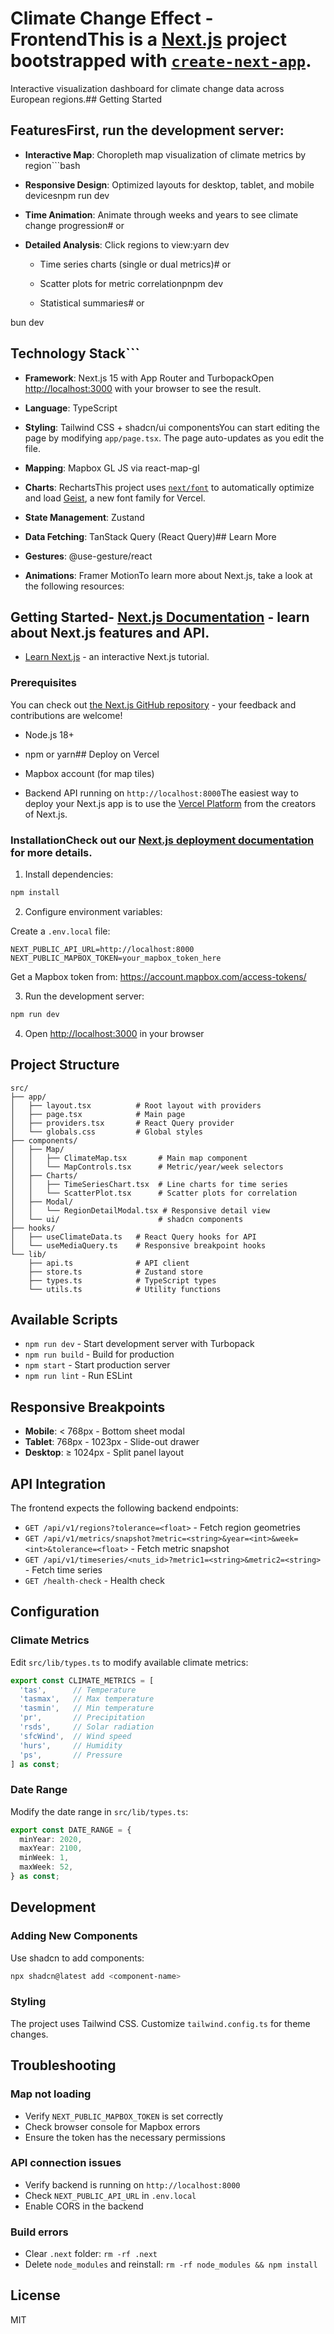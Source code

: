 # Climate Change Effect - FrontendThis is a [Next.js](https://nextjs.org) project bootstrapped with [`create-next-app`](https://nextjs.org/docs/app/api-reference/cli/create-next-app).



Interactive visualization dashboard for climate change data across European regions.## Getting Started



## FeaturesFirst, run the development server:



- **Interactive Map**: Choropleth map visualization of climate metrics by region```bash

- **Responsive Design**: Optimized layouts for desktop, tablet, and mobile devicesnpm run dev

- **Time Animation**: Animate through weeks and years to see climate change progression# or

- **Detailed Analysis**: Click regions to view:yarn dev

  - Time series charts (single or dual metrics)# or

  - Scatter plots for metric correlationpnpm dev

  - Statistical summaries# or

bun dev

## Technology Stack```



- **Framework**: Next.js 15 with App Router and TurbopackOpen [http://localhost:3000](http://localhost:3000) with your browser to see the result.

- **Language**: TypeScript

- **Styling**: Tailwind CSS + shadcn/ui componentsYou can start editing the page by modifying `app/page.tsx`. The page auto-updates as you edit the file.

- **Mapping**: Mapbox GL JS via react-map-gl

- **Charts**: RechartsThis project uses [`next/font`](https://nextjs.org/docs/app/building-your-application/optimizing/fonts) to automatically optimize and load [Geist](https://vercel.com/font), a new font family for Vercel.

- **State Management**: Zustand

- **Data Fetching**: TanStack Query (React Query)## Learn More

- **Gestures**: @use-gesture/react

- **Animations**: Framer MotionTo learn more about Next.js, take a look at the following resources:



## Getting Started- [Next.js Documentation](https://nextjs.org/docs) - learn about Next.js features and API.

- [Learn Next.js](https://nextjs.org/learn) - an interactive Next.js tutorial.

### Prerequisites

You can check out [the Next.js GitHub repository](https://github.com/vercel/next.js) - your feedback and contributions are welcome!

- Node.js 18+ 

- npm or yarn## Deploy on Vercel

- Mapbox account (for map tiles)

- Backend API running on `http://localhost:8000`The easiest way to deploy your Next.js app is to use the [Vercel Platform](https://vercel.com/new?utm_medium=default-template&filter=next.js&utm_source=create-next-app&utm_campaign=create-next-app-readme) from the creators of Next.js.



### InstallationCheck out our [Next.js deployment documentation](https://nextjs.org/docs/app/building-your-application/deploying) for more details.


1. Install dependencies:
```bash
npm install
```

2. Configure environment variables:

Create a `.env.local` file:

```env
NEXT_PUBLIC_API_URL=http://localhost:8000
NEXT_PUBLIC_MAPBOX_TOKEN=your_mapbox_token_here
```

Get a Mapbox token from: https://account.mapbox.com/access-tokens/

3. Run the development server:
```bash
npm run dev
```

4. Open [http://localhost:3000](http://localhost:3000) in your browser

## Project Structure

```
src/
├── app/
│   ├── layout.tsx          # Root layout with providers
│   ├── page.tsx            # Main page
│   ├── providers.tsx       # React Query provider
│   └── globals.css         # Global styles
├── components/
│   ├── Map/
│   │   ├── ClimateMap.tsx       # Main map component
│   │   └── MapControls.tsx      # Metric/year/week selectors
│   ├── Charts/
│   │   ├── TimeSeriesChart.tsx  # Line charts for time series
│   │   └── ScatterPlot.tsx      # Scatter plots for correlation
│   ├── Modal/
│   │   └── RegionDetailModal.tsx # Responsive detail view
│   └── ui/                      # shadcn components
├── hooks/
│   ├── useClimateData.ts   # React Query hooks for API
│   └── useMediaQuery.ts    # Responsive breakpoint hooks
└── lib/
    ├── api.ts              # API client
    ├── store.ts            # Zustand store
    ├── types.ts            # TypeScript types
    └── utils.ts            # Utility functions
```

## Available Scripts

- `npm run dev` - Start development server with Turbopack
- `npm run build` - Build for production
- `npm start` - Start production server
- `npm run lint` - Run ESLint

## Responsive Breakpoints

- **Mobile**: < 768px - Bottom sheet modal
- **Tablet**: 768px - 1023px - Slide-out drawer
- **Desktop**: ≥ 1024px - Split panel layout

## API Integration

The frontend expects the following backend endpoints:

- `GET /api/v1/regions?tolerance=<float>` - Fetch region geometries
- `GET /api/v1/metrics/snapshot?metric=<string>&year=<int>&week=<int>&tolerance=<float>` - Fetch metric snapshot
- `GET /api/v1/timeseries/<nuts_id>?metric1=<string>&metric2=<string>` - Fetch time series
- `GET /health-check` - Health check

## Configuration

### Climate Metrics

Edit `src/lib/types.ts` to modify available climate metrics:

```typescript
export const CLIMATE_METRICS = [
  'tas',      // Temperature
  'tasmax',   // Max temperature
  'tasmin',   // Min temperature
  'pr',       // Precipitation
  'rsds',     // Solar radiation
  'sfcWind',  // Wind speed
  'hurs',     // Humidity
  'ps',       // Pressure
] as const;
```

### Date Range

Modify the date range in `src/lib/types.ts`:

```typescript
export const DATE_RANGE = {
  minYear: 2020,
  maxYear: 2100,
  minWeek: 1,
  maxWeek: 52,
} as const;
```

## Development

### Adding New Components

Use shadcn to add components:

```bash
npx shadcn@latest add <component-name>
```

### Styling

The project uses Tailwind CSS. Customize `tailwind.config.ts` for theme changes.

## Troubleshooting

### Map not loading
- Verify `NEXT_PUBLIC_MAPBOX_TOKEN` is set correctly
- Check browser console for Mapbox errors
- Ensure the token has the necessary permissions

### API connection issues  
- Verify backend is running on `http://localhost:8000`
- Check `NEXT_PUBLIC_API_URL` in `.env.local`
- Enable CORS in the backend

### Build errors
- Clear `.next` folder: `rm -rf .next`
- Delete `node_modules` and reinstall: `rm -rf node_modules && npm install`

## License

MIT
